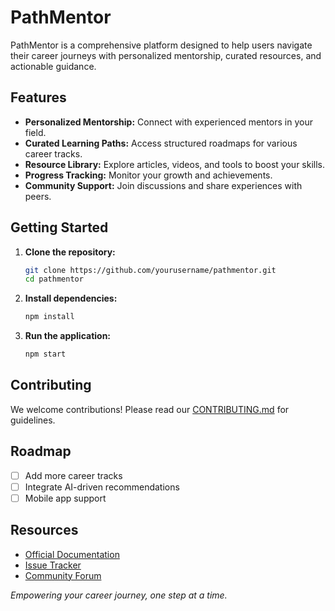 # PathMentor

PathMentor is a comprehensive platform designed to help users navigate their career journeys with personalized mentorship, curated resources, and actionable guidance.

## Features

- **Personalized Mentorship:** Connect with experienced mentors in your field.
- **Curated Learning Paths:** Access structured roadmaps for various career tracks.
- **Resource Library:** Explore articles, videos, and tools to boost your skills.
- **Progress Tracking:** Monitor your growth and achievements.
- **Community Support:** Join discussions and share experiences with peers.

## Getting Started

1. **Clone the repository:**
    ```bash
    git clone https://github.com/yourusername/pathmentor.git
    cd pathmentor
    ```

2. **Install dependencies:**
    ```bash
    npm install
    ```

3. **Run the application:**
    ```bash
    npm start
    ```

## Contributing

We welcome contributions! Please read our [CONTRIBUTING.md](CONTRIBUTING.md) for guidelines.

## Roadmap

- [ ] Add more career tracks
- [ ] Integrate AI-driven recommendations
- [ ] Mobile app support

## Resources

- [Official Documentation](docs/)
- [Issue Tracker](https://github.com/yourusername/pathmentor/issues)
- [Community Forum](https://community.pathmentor.com)



*Empowering your career journey, one step at a time.*
